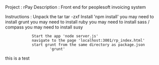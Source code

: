 Project : rPay
Description : Front end for peoplesoft invoicing system

Instructions :  Unpack the tar tar -zxf
                Install 'npm install'
                you may need to install grunt
                you may need to install ruby
                you may need to install sass / compass
                you may need to install susy

                Start the app 'node server.js'
                navigate to the page 'localhost:3001/rp_index.html'
                start grunt from the same directory as package.json
                        'grunt'

 this is a test 
